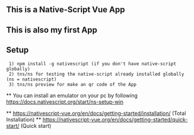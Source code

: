 ## This is a Native-Script Vue App

## This is also my first App

## Setup
     1) npm install -g nativescript (if you don't have native-script globally)
     2) tns/ns for testing the native-script already installed globally (ns = nativescript)
     3) tns/ns preview for make an qr code of the App

** You can install an emulator on your pc by following https://docs.nativescript.org/start/ns-setup-win


** https://nativescript-vue.org/en/docs/getting-started/installation/ (Total Installation)
** https://nativescript-vue.org/en/docs/getting-started/quick-start/ (Quick start)